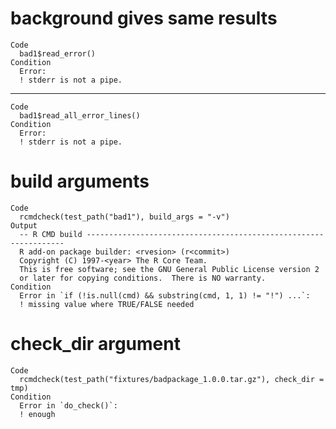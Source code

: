 # background gives same results

    Code
      bad1$read_error()
    Condition
      Error:
      ! stderr is not a pipe.

---

    Code
      bad1$read_all_error_lines()
    Condition
      Error:
      ! stderr is not a pipe.

# build arguments

    Code
      rcmdcheck(test_path("bad1"), build_args = "-v")
    Output
      -- R CMD build -----------------------------------------------------------------
      R add-on package builder: <rvesion> (r<commit>)
      Copyright (C) 1997-<year> The R Core Team.
      This is free software; see the GNU General Public License version 2
      or later for copying conditions.  There is NO warranty.
    Condition
      Error in `if (!is.null(cmd) && substring(cmd, 1, 1) != "!") ...`:
      ! missing value where TRUE/FALSE needed

# check_dir argument

    Code
      rcmdcheck(test_path("fixtures/badpackage_1.0.0.tar.gz"), check_dir = tmp)
    Condition
      Error in `do_check()`:
      ! enough

